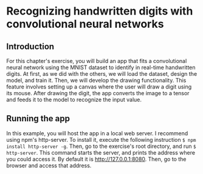 # Recognizing handwritten digits with convolutional neural networks

## Introduction
For this chapter's exercise, you will build an app that fits a convolutional neural network using the MNIST
dataset to identify in real-time handwritten digits. At first, as we did with the others, we will load the dataset,
design the model, and train it. Then, we will develop the drawing functionality. This feature involves setting up a
canvas where the user will draw a digit using its mouse. After drawing the digit, the app converts the image to a tensor
and feeds it to the model to recognize the input value.

## Running the app
In this example, you will host the app in a local web server.
I recommend using npm's http-server. To install it, execute the following instruction `$ npm install http-server -g`.
Then, go to the exercise's root directory, and run `$ http-server`. This command starts the server, and prints the address where you
could access it. By default it is http://127.0.0.1:8080. Then, go to the browser and access that address.